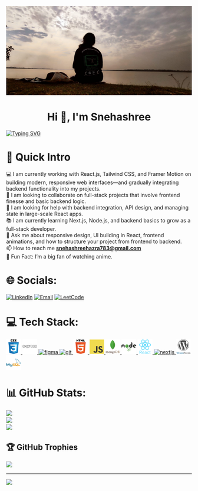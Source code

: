 ![logo](https://github.com/SnehashreeHazra/SnehashreeHazra/blob/main/WhatsApp%20Image%202025-05-27%20at%2011.53.44_1617304b.jpg)
<h1 align="center">Hi 👋, I'm Snehashree</h1>
<a href="https://git.io/typing-svg"><img src="https://readme-typing-svg.herokuapp.com?font=Fira+Code&size=30&pause=1000&color=B0B8D4&center=true&width=1350&lines=A+passionate+full-stack+developer+from+India" alt="Typing SVG" /></a>

# 🎯 Quick Intro
💻 I am currently working with React.js, Tailwind CSS, and Framer Motion on building modern, responsive web interfaces—and gradually integrating backend functionality into my projects.<br>🤝 I am looking to collaborate on full-stack projects that involve frontend finesse and basic backend logic.<br>🧠 I am looking for help with backend integration, API design, and managing state in large-scale React apps.<br>📚 I am currently learning Next.js, Node.js, and backend basics to grow as a full-stack developer.<br>💬 Ask me about responsive design, UI building in React, frontend animations, and how to structure your project from frontend to backend.<br>📫 How to reach me **snehashreehazra783@gmail.com**<br>🎨 Fun Fact: I’m a big fan of watching anime.


# 🌐 Socials:
[![LinkedIn](https://img.shields.io/badge/LinkedIn-%230077B5.svg?logo=linkedin&logoColor=white)](https://www.linkedin.com/in/snehashree-hazra-51ba64225/)
[![Email](https://img.shields.io/badge/Email-D14836?logo=gmail&logoColor=white)](mailto:snehashreehazra783@gmail.com)
[![LeetCode](https://img.shields.io/badge/LeetCode-FFA116?style=for-the-badge&logo=leetcode&logoColor=black)](https://leetcode.com/u/snehashree90/)


# 💻 Tech Stack:
<p align="left"> 
  <a href="https://www.w3schools.com/css/" target="_blank" rel="noreferrer"> 
    <img src="https://raw.githubusercontent.com/devicons/devicon/master/icons/css3/css3-original-wordmark.svg" alt="css3" width="40" height="40"/>
  </a> 
  <a href="https://expressjs.com" target="_blank" rel="noreferrer"> 
    <img src="https://raw.githubusercontent.com/devicons/devicon/master/icons/express/express-original-wordmark.svg" alt="express" width="40" height="40"/>
  </a> 
  <a href="https://www.figma.com/" target="_blank" rel="noreferrer"> 
    <img src="https://www.vectorlogo.zone/logos/figma/figma-icon.svg" alt="figma" width="40" height="40"/>
  </a> 
  <a href="https://git-scm.com/" target="_blank" rel="noreferrer"> 
    <img src="https://www.vectorlogo.zone/logos/git-scm/git-scm-icon.svg" alt="git" width="40" height="40"/>
  </a> 
  <a href="https://www.w3.org/html/" target="_blank" rel="noreferrer"> 
    <img src="https://raw.githubusercontent.com/devicons/devicon/master/icons/html5/html5-original-wordmark.svg" alt="html5" width="40" height="40"/>
  </a> 
  <a href="https://developer.mozilla.org/en-US/docs/Web/JavaScript" target="_blank" rel="noreferrer"> 
    <img src="https://raw.githubusercontent.com/devicons/devicon/master/icons/javascript/javascript-original.svg" alt="javascript" width="40" height="40"/>
  </a> 
  <a href="https://www.mongodb.com/" target="_blank" rel="noreferrer"> 
    <img src="https://raw.githubusercontent.com/devicons/devicon/master/icons/mongodb/mongodb-original-wordmark.svg" alt="mongodb" width="40" height="40"/>
  </a> 
  <a href="https://nodejs.org" target="_blank" rel="noreferrer"> 
    <img src="https://raw.githubusercontent.com/devicons/devicon/master/icons/nodejs/nodejs-original-wordmark.svg" alt="nodejs" width="40" height="40"/>
  </a> 
  <a href="https://reactjs.org/" target="_blank" rel="noreferrer"> 
    <img src="https://raw.githubusercontent.com/devicons/devicon/master/icons/react/react-original-wordmark.svg" alt="react" width="40" height="40"/>
  </a> 
  <a href="https://nextjs.org/" target="_blank" rel="noreferrer"> 
    <img src="https://cdn.worldvectorlogo.com/logos/nextjs-2.svg" alt="nextjs" width="40" height="40"/>
  </a> 
  <a href="https://wordpress.org/" target="_blank" rel="noreferrer"> 
    <img src="https://raw.githubusercontent.com/devicons/devicon/master/icons/wordpress/wordpress-original.svg" alt="wordpress" width="40" height="40"/>
  </a> 
  <a href="https://www.mysql.com/" target="_blank" rel="noreferrer"> 
    <img src="https://raw.githubusercontent.com/devicons/devicon/master/icons/mysql/mysql-original-wordmark.svg" alt="mysql" width="40" height="40"/>
  </a> 
</p>


# 📊 GitHub Stats:
![](https://github-readme-stats.vercel.app/api?username=SnehashreeHazra&theme=transparent&hide_border=true&include_all_commits=true&count_private=false)<br/>
![](https://nirzak-streak-stats.vercel.app/?user=SnehashreeHazra&theme=transparent&hide_border=true)<br/>
![](https://github-readme-stats.vercel.app/api/top-langs/?username=SnehashreeHazra&theme=transparent&hide_border=true&include_all_commits=true&count_private=false&layout=compact)

## 🏆 GitHub Trophies
![](https://github-profile-trophy.vercel.app/?username=SnehashreeHazra&theme=nord&no-frame=true&no-bg=true&margin-w=4)

---
[![](https://visitcount.itsvg.in/api?id=SnehashreeHazra&icon=0&color=0)](https://visitcount.itsvg.in)

<!-- Proudly created with GPRM ( https://gprm.itsvg.in ) -->

